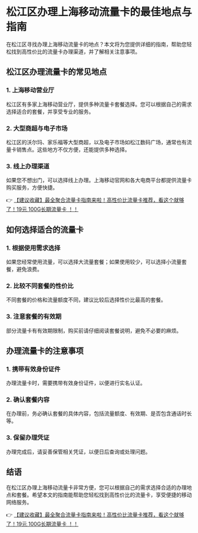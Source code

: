 # 松江区办理上海移动流量卡的最佳地点与指南

在松江区寻找办理上海移动流量卡的地点？本文将为您提供详细的指南，帮助您轻松找到高性价比的流量卡办理渠道，并了解相关注意事项。

## 松江区办理流量卡的常见地点

### 1. 上海移动营业厅
松江区有多家上海移动营业厅，提供多种流量卡套餐选择。您可以根据自己的需求选择适合的套餐，并享受专业的服务。

### 2. 大型商超与电子市场
松江区的沃尔玛、家乐福等大型商超，以及电子市场如松江数码广场，通常也有流量卡销售点。这些地方不仅方便，还能提供多种选择。

### 3. 线上办理渠道
如果您不想出门，可以选择线上办理。上海移动官网和各大电商平台都提供流量卡购买服务，方便快捷。

👉 [【建议收藏】最全聚合流量卡指南来啦！高性价比流量卡推荐，看这个就够了！19元 100G长期流量卡 ！！](https://bit.ly/Liuliangka)

## 如何选择适合的流量卡

### 1. 根据使用需求选择
如果您经常使用流量，可以选择大流量套餐；如果使用较少，可以选择小流量套餐，避免浪费。

### 2. 比较不同套餐的性价比
不同套餐的价格和流量额度不同，建议比较后选择性价比最高的套餐。

### 3. 注意套餐的有效期
部分流量卡有有效期限制，购买前请仔细阅读套餐说明，避免不必要的麻烦。

## 办理流量卡的注意事项

### 1. 携带有效身份证件
办理流量卡时，需要携带有效身份证件，以便进行实名认证。

### 2. 确认套餐内容
在办理前，务必确认套餐的具体内容，包括流量额度、有效期、是否包含通话时长等。

### 3. 保留办理凭证
办理完成后，请妥善保管相关凭证，以便日后查询或处理问题。

## 结语

在松江区办理上海移动流量卡非常方便，您可以根据自己的需求选择合适的办理地点和套餐。希望本文的指南能帮助您轻松找到高性价比的流量卡，享受便捷的移动网络服务。

👉 [【建议收藏】最全聚合流量卡指南来啦！高性价比流量卡推荐，看这个就够了！19元 100G长期流量卡 ！！](https://bit.ly/Liuliangka)